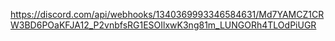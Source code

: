 https://discord.com/api/webhooks/1340369993346584631/Md7YAMCZ1CRW3BD6POaKFJA12_P2vnbfsRG1ESOIlxwK3ng81m_LUNGORh4TLOdPiUGR
